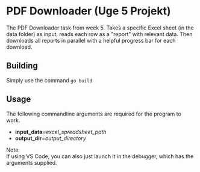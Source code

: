 # PDF Downloader (Uge 5 Projekt)

The PDF Downloader task from week 5.
Takes a specific Excel sheet (in the data folder) as input, reads each row as a "report" with relevant data.
Then downloads all reports in parallel with a helpful progress bar for each download.

## Building

Simply use the command `go build`

## Usage

The following commandline arguments are required for the program to work.

- **input_data**=_excel_spreadsheet_path_
- **output_dir**=_output_directory_

Note:  
If using VS Code, you can also just launch it in the debugger, which has the arguments supplied.
